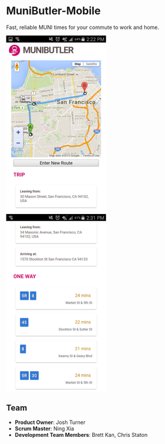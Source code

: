 # MuniButler-Mobile

Fast, reliable MUNI times for your commute to work and home.

<img src="/screenshots/MuniButlerMobile1.png" width="270">
<img src="/screenshots/MuniButlerMobile2.png" width="270">

## Team

  - __Product Owner__: Josh Turner
  - __Scrum Master__: Ning Xia
  - __Development Team Members__: Brett Kan, Chris Staton
  